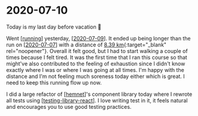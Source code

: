 # 2020-07-10

Today is my last day before vacation 🎉

Went [[running]] yesterday, [[2020-07-09]]. It ended up being longer than the run on [[2020-07-07]] with a distance of [8.39 km](https://www.strava.com/activities/3736799275/overview){:target="\_blank" rel="noopener"}. Overall it felt good, but I had to start walking a couple of times because I felt tired. It was the first time that I ran this course so that might've also contributed to the feeling of exhaustion since I didn't know exactly where I was or where I was going at all times. I'm happy with the distance and I'm not feeling much soreness today either which is great. I need to keep this running flow up now.

I did a large refactor of [[hemnet]]'s component library today where I rewrote all tests using [[testing-library-react]]. I love writing test in it, it feels natural and encourages you to use good testing practices.

[//begin]: # "Autogenerated link references for markdown compatibility"
[2020-07-09]: 2020-07-09 "2020-07-09"
[2020-07-07]: 2020-07-07 "2020-07-07"
[running]: running "Running"
[hemnet]: hemnet "Hemnet"
[testing-library-react]: testing-library-react "@testing-library/react"
[//end]: # "Autogenerated link references"
